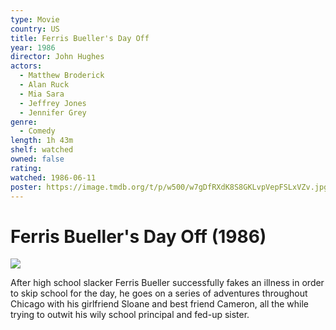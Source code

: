 ```yaml
---
type: Movie
country: US
title: Ferris Bueller's Day Off
year: 1986
director: John Hughes
actors:
  - Matthew Broderick
  - Alan Ruck
  - Mia Sara
  - Jeffrey Jones
  - Jennifer Grey
genre:
  - Comedy
length: 1h 43m
shelf: watched
owned: false
rating:
watched: 1986-06-11
poster: https://image.tmdb.org/t/p/w500/w7gDfRXdK8S8GKLvpVepFSLxVZv.jpg
---
```


# Ferris Bueller's Day Off (1986)

![](https://image.tmdb.org/t/p/w500/w7gDfRXdK8S8GKLvpVepFSLxVZv.jpg)

After high school slacker Ferris Bueller successfully fakes an illness in order to skip school for the day, he goes on a series of adventures throughout Chicago with his girlfriend Sloane and best friend Cameron, all the while trying to outwit his wily school principal and fed-up sister.